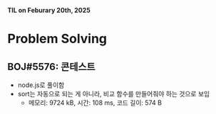 **TIL on Feburary 20th, 2025**

# Problem Solving
## BOJ#5576: 콘테스트
* node.js로 풀이함
* sort는 자동으로 되는 게 아니라, 비교 함수를 만들어줘야 하는 것으로 보임
    - 메모리: 9724 kB, 시간: 108 ms, 코드 길이: 574 B

